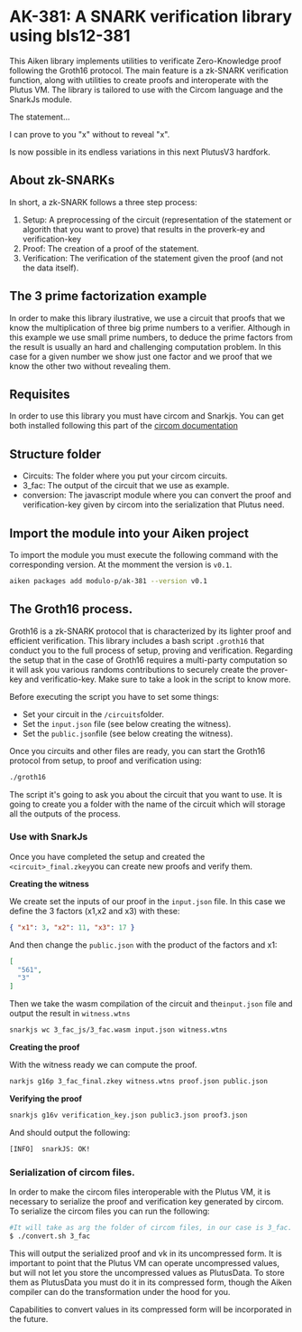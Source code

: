 # AK-381: A SNARK verification library using bls12-381

This Aiken library implements utilities to verificate Zero-Knowledge proof
following the Groth16 protocol. The main feature is a zk-SNARK verification
function, along with utilities to create proofs and interoperate with the Plutus
VM. The library is tailored to use with the Circom language and the SnarkJs
module.

The statement...

I can prove to you "x" without to reveal "x".

Is now possible in its endless variations in this next PlutusV3 hardfork.

## About zk-SNARKs

In short, a zk-SNARK follows a three step process:

1. Setup: A preprocessing of the circuit (representation of the statement or
   algorith that you want to prove) that results in the proverk-ey and
   verification-key
2. Proof: The creation of a proof of the statement.
3. Verification: The verification of the statement given the proof (and not the
   data itself).

## The 3 prime factorization example

In order to make this library ilustrative, we use a circuit that proofs that we
know the multiplication of three big prime numbers to a verifier. Although in
this example we use small prime numbers, to deduce the prime factors from the
result is usually an hard and challenging computation problem. In this case for
a given number we show just one factor and we proof that we know the other two
without revealing them.

## Requisites

In order to use this library you must have circom and Snarkjs. You can get both
installed following this part of the
[circom documentation](https://docs.circom.io/getting-started/installation/)

## Structure folder

- Circuits: The folder where you put your circom circuits.
- 3_fac: The output of the circuit that we use as example.
- conversion: The javascript module where you can convert the proof and
  verification-key given by circom into the serialization that Plutus need.

## Import the module into your Aiken project

To import the module you must execute the following command with the
corresponding version. At the momment the version is `v0.1`.

```bash
aiken packages add modulo-p/ak-381 --version v0.1
```

## The Groth16 process.

Groth16 is a zk-SNARK protocol that is characterized by its lighter proof and
efficient verification. This library includes a bash script `.groth16` that
conduct you to the full process of setup, proving and verification. Regarding
the setup that in the case of Groth16 requires a multi-party computation so it
will ask you various randoms contributions to securely create the prover-key and
verificatio-key. Make sure to take a look in the script to know more.

Before executing the script you have to set some things:

- Set your circuit in the `/circuits`folder.
- Set the `input.json` file (see below creating the witness).
- Set the `public.json`file (see below creating the witness).

Once you circuits and other files are ready, you can start the Groth16 protocol
from setup, to proof and verification using:

```bash
./groth16
```

The script it's going to ask you about the circuit that you want to use. It is
going to create you a folder with the name of the circuit which will storage all
the outputs of the process.

### Use with SnarkJs

Once you have completed the setup and created the `<circuit>_final.zkey`you can
create new proofs and verify them.

**Creating the witness**

We create set the inputs of our proof in the `input.json` file. In this case we
define the 3 factors (x1,x2 and x3) with these:

```JSON
{ "x1": 3, "x2": 11, "x3": 17 }
```

And then change the `public.json` with the product of the factors and x1:

```JSON
[
  "561",
  "3"
]
```

Then we take the wasm compilation of the circuit and the`input.json` file and
output the result in `witness.wtns`

```bash
snarkjs wc 3_fac_js/3_fac.wasm input.json witness.wtns
```

**Creating the proof**

With the witness ready we can compute the proof.

```bash
narkjs g16p 3_fac_final.zkey witness.wtns proof.json public.json
```

**Verifying the proof**

```bash
snarkjs g16v verification_key.json public3.json proof3.json
```

And should output the following:

```bash
[INFO]  snarkJS: OK!
```

### Serialization of circom files.

In order to make the circom files interoperable with the Plutus VM, it is necessary to serialize the proof and verification key generated by circom. To serialize the circom files you can run the following:

```bash
#It will take as arg the folder of circom files, in our case is 3_fac.
$ ./convert.sh 3_fac
```

This will output the serialized proof and vk in its uncompressed form. It is important to point that the Plutus VM can operate uncompressed values, but will not let you store the uncompressed values as PlutusData. To store them as PlutusData you must do it in its compressed form, though the Aiken compiler can do the transformation under the hood for you.

Capabilities to convert values in its compressed form will be incorporated in the future.

